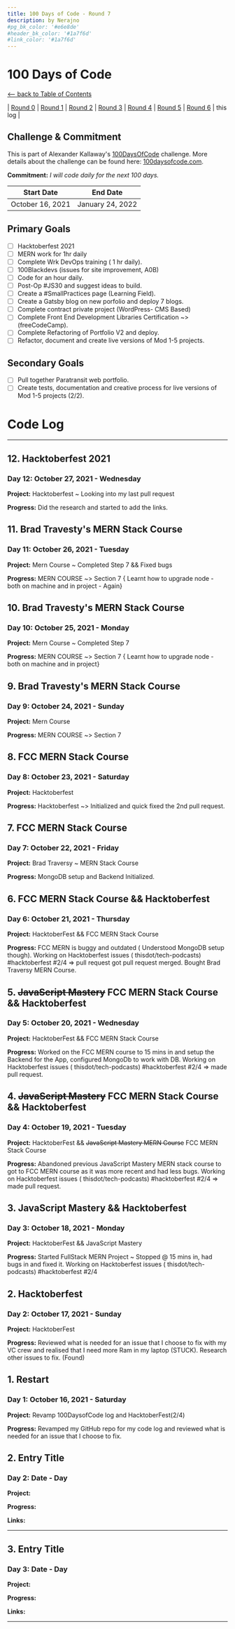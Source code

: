 ```yaml
---
title: 100 Days of Code - Round 7
description: by Nerajno
#pg_bk_color: '#e6e8de'
#header_bk_color: '#1a7f6d'
#link_color: '#1a7f6d'
---
```

<!-- markdownlint-disable MD022 MD024 MD032 MD033 -->

# 100 Days of Code
<p class="toc"><a href="./index.html">&lt;– back to Table of Contents</a></p>

| [Round 0](https://nerajno.github.io/100DaysOfCodeLog/log1.html) 
| [Round 1](https://nerajno.github.io/100DaysOfCodeLog/log2.html) 
| [Round 2](https://nerajno.github.io/100DaysOfCodeLog/log3.html) 
| [Round 3](https://nerajno.github.io/100DaysOfCodeLog/log4.html)
| [Round 4](https://nerajno.github.io/100DaysOfCodeLog/log5.html) 
| [Round 5](https://nerajno.github.io/100DaysOfCodeLog/log6.html) 
| [Round 6](https://nerajno.github.io/100DaysOfCodeLog/log7.html) 
| this log |

## Challenge & Commitment
This is part of Alexander Kallaway's [100DaysOfCode](https://github.com/Kallaway/100-days-of-code "the official repo") challenge. More details about the challenge can be found here: [100daysofcode.com](http://100daysofcode.com/ "100daysofcode.com").

**Commitment:** *I will code daily for the next 100 days.*

|  Start Date   | End Date     |
| ------------- | ------------ |
| October 16, 2021 | January 24, 2022 |

## Primary Goals
- [ ] Hacktoberfest 2021
- [ ] MERN work for 1hr daily
- [ ] Complete Wrk DevOps training ( 1 hr daily).
- [ ] 100Blackdevs (issues for site improvement, A0B)
- [ ] Code for an hour daily.
- [ ] Post-Op #JS30  and suggest ideas to build.  
- [ ] Create a #SmallPractices page (Learning Field).
- [ ] Create a Gatsby blog on new porfolio and deploy 7 blogs.
- [ ] Complete contract private project (WordPress- CMS Based)
- [ ] Complete Front End Development Libraries Certification  ~> (freeCodeCamp).
- [ ] Complete Refactoring of Portfolio V2 and deploy.
- [ ] Refactor, document and create live versions of Mod 1-5 projects.

## Secondary Goals
- [ ] Pull together Paratransit web portfolio.
- [ ] Create tests, documentation and creative process for live versions of Mod 1-5 projects (2/2).

# Code Log
---

## 12. Hacktoberfest 2021
### Day 12: October 27, 2021 - Wednesday

**Project:**  Hacktoberfest ~ Looking into my last pull request

**Progress:** Did the research and started to add the links.


## 11.  Brad Travesty's MERN Stack Course
### Day 11: October 26, 2021 - Tuesday

**Project:** Mern Course ~ Completed Step 7 && Fixed bugs

**Progress:** MERN COURSE ~> Section 7 { Learnt how to upgrade node  - both on machine and in project - Again}

## 10.  Brad Travesty's MERN Stack Course
### Day 10: October 25, 2021 - Monday

**Project:** Mern Course ~ Completed Step 7

**Progress:** MERN COURSE ~> Section 7 { Learnt how to upgrade node  - both on machine and in project}

## 9.  Brad Travesty's MERN Stack Course
### Day 9: October 24, 2021 - Sunday

**Project:** Mern Course

**Progress:** MERN COURSE ~> Section 7


## 8.  FCC MERN Stack Course
### Day 8: October 23, 2021 - Saturday

**Project:** Hacktoberfest 

**Progress:** Hacktoberfest ~> Initialized and quick fixed the 2nd pull request.  

## 7.  FCC MERN Stack Course
### Day 7: October 22, 2021 - Friday

**Project:** Brad Traversy ~ MERN Stack Course

**Progress:** MongoDB  setup and Backend Initialized. 
              
## 6.  FCC MERN Stack Course && Hacktoberfest 
### Day 6: October 21, 2021 - Thursday 

**Project:** HacktoberFest && FCC MERN Stack Course

**Progress:** FCC MERN is buggy and outdated ( Understood MongoDB  setup though). 
              Working on Hacktoberfest issues ( thisdot/tech-podcasts) #hacktoberfest #2/4 => pull request got pull request merged.
              Bought Brad Traversy MERN Course.
              
## 5.  ~~JavaScript Mastery~~ FCC MERN Stack Course && Hacktoberfest 
### Day 5: October 20, 2021 - Wednesday

**Project:** HacktoberFest && FCC MERN Stack Course

**Progress:** Worked on the FCC MERN course to 15 mins in and setup the Backend for the App, configured MongoDb to work with DB. 
              Working on Hacktoberfest issues ( thisdot/tech-podcasts) #hacktoberfest #2/4 => made pull request.

## 4.  ~~JavaScript Mastery~~ FCC MERN Stack Course && Hacktoberfest 
### Day 4: October 19, 2021 - Tuesday

**Project:** HacktoberFest && ~~JavaScript Mastery MERN Course~~ FCC MERN Stack Course

**Progress:** Abandoned previous JavaScript Mastery MERN stack course to got to FCC MERN course as it was more recent and had less bugs.
              Working on Hacktoberfest issues ( thisdot/tech-podcasts) #hacktoberfest #2/4 => made pull request.

## 3.  JavaScript Mastery && Hacktoberfest 
### Day 3: October 18, 2021 - Monday

**Project:** HacktoberFest && JavaScript Mastery

**Progress:** Started FullStack MERN Project ~ Stopped @ 15 mins in, had bugs in and fixed it.
              Working on Hacktoberfest issues ( thisdot/tech-podcasts) #hacktoberfest #2/4

## 2. Hacktoberfest 
### Day 2: October 17, 2021 - Sunday

**Project:** HacktoberFest

**Progress:** Reviewed what is needed for an issue that I choose to fix with my VC crew and realised that I need more Ram in my laptop (STUCK).
              Research other issues to fix. (Found)

## 1. Restart
### Day 1: October 16, 2021 - Saturday

**Project:** Revamp 100DaysofCode log and HacktoberFest(2/4)

**Progress:** Revamped my GitHub repo for my code log and reviewed what is needed for an issue that I choose to fix.




## 2. Entry Title
### Day 2: Date - Day

**Project:**

**Progress:**

**Links:**

---

## 3. Entry Title
### Day 3: Date - Day

**Project:**

**Progress:**

**Links:**

---
